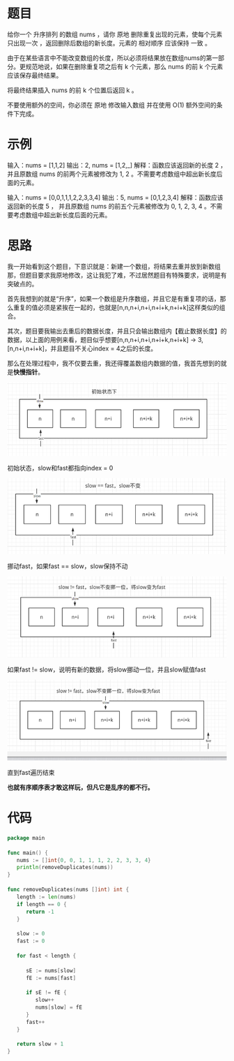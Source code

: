 # 题目

给你一个 升序排列 的数组 nums ，请你 原地 删除重复出现的元素，使每个元素 只出现一次 ，返回删除后数组的新长度。元素的 相对顺序 应该保持 一致 。

由于在某些语言中不能改变数组的长度，所以必须将结果放在数组nums的第一部分。更规范地说，如果在删除重复项之后有 k 个元素，那么 nums 的前 k 个元素应该保存最终结果。

将最终结果插入 nums 的前 k 个位置后返回 k 。

不要使用额外的空间，你必须在 原地 修改输入数组 并在使用 O(1) 额外空间的条件下完成。

# 示例

输入：nums = [1,1,2]
输出：2, nums = [1,2,_]
解释：函数应该返回新的长度 2 ，并且原数组 nums 的前两个元素被修改为 1, 2 。不需要考虑数组中超出新长度后面的元素。



输入：nums = [0,0,1,1,1,2,2,3,3,4]
输出：5, nums = [0,1,2,3,4]
解释：函数应该返回新的长度 5 ， 并且原数组 nums 的前五个元素被修改为 0, 1, 2, 3, 4 。不需要考虑数组中超出新长度后面的元素。

# 思路

我一开始看到这个题目，下意识就是：新建一个数组，将结果去重并放到新数组那，但题目要求我原地修改，这让我犯了难，不过居然题目有特殊要求，说明是有突破点的。

首先我想到的就是“升序”，如果一个数组是升序数组，并且它是有重复项的话，那么重复的值必须是紧挨在一起的，也就是[n,n,n+i,n+i,n+i+k,n+i+k]这样类似的组合。

其次，题目要我输出去重后的数据长度，并且只会输出数组内【截止数据长度】的数据，以上面的用例来看，题目似乎想要[n,n,n+i,n+i,n+i+k,n+i+k] → 3,[n,n+i,n+i+k]，并且题目不关心index = 4之后的长度。

那么在处理过程中，我不仅要去重，我还得覆盖数组内数据的值，我首先想到的就是**快慢指针**。

![image-20221031202740617](markdown-img/思路.assets/image-20221031202740617.png)

初始状态，slow和fast都指向index = 0

![image-20221031202756050](markdown-img/思路.assets/image-20221031202756050.png)

挪动fast，如果fast == slow，slow保持不动

![image-20221031202813360](markdown-img/思路.assets/image-20221031202813360.png)

如果fast != slow，说明有新的数据，将slow挪动一位，并且slow赋值fast

![image-20221031202844226](markdown-img/思路.assets/image-20221031202844226.png)

直到fast遍历结束

**也就有序顺序表才敢这样玩，但凡它是乱序的都不行。**

# 代码

```go
package main

func main() {
   nums := []int{0, 0, 1, 1, 1, 2, 2, 3, 3, 4}
   println(removeDuplicates(nums))
}

func removeDuplicates(nums []int) int {
   length := len(nums)
   if length == 0 {
      return -1
   }

   slow := 0
   fast := 0

   for fast < length {

      sE := nums[slow]
      fE := nums[fast]

      if sE != fE {
         slow++
         nums[slow] = fE
      }
      fast++
   }

   return slow + 1
}
```